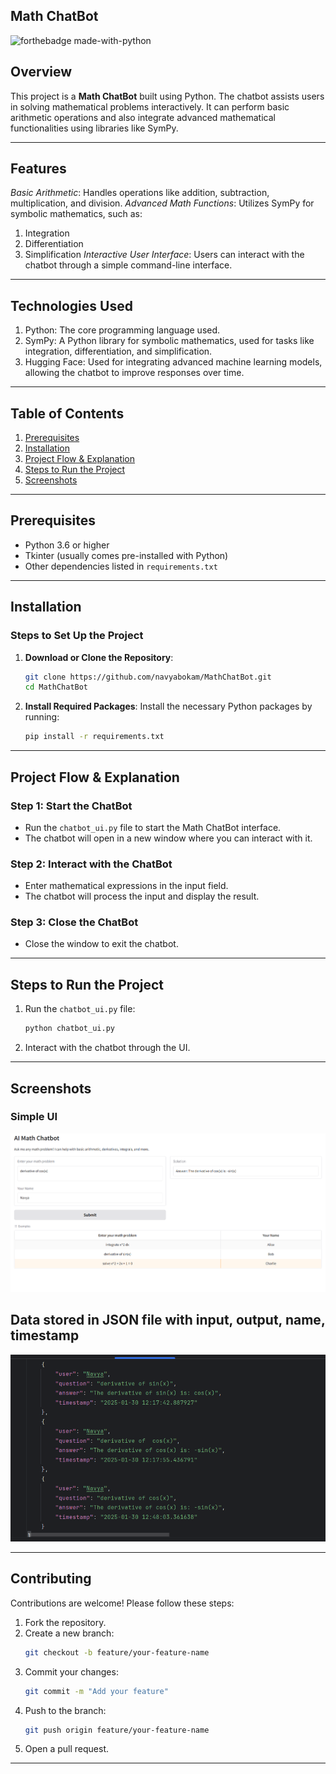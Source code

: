 ## Math ChatBot

![forthebadge made-with-python](https://forthebadge.com/images/badges/made-with-python.svg)

## Overview
This project is a **Math ChatBot** built using Python. The chatbot assists users in solving mathematical problems interactively. It can perform basic arithmetic operations and also integrate advanced mathematical functionalities using libraries like SymPy.

---

## Features
*Basic Arithmetic*: Handles operations like addition, subtraction, multiplication, and division.
*Advanced Math Functions*: Utilizes SymPy for symbolic mathematics, such as:
1. Integration
2. Differentiation
3. Simplification
*Interactive User Interface*: Users can interact with the chatbot through a simple command-line interface.

---
## Technologies Used

1. Python: The core programming language used.
2. SymPy: A Python library for symbolic mathematics, used for tasks like integration, differentiation, and simplification.
3. Hugging Face: Used for integrating advanced machine learning models, allowing the chatbot to improve responses over time.

---

## Table of Contents
1. [Prerequisites](#prerequisites)
2. [Installation](#installation)
3. [Project Flow & Explanation](#project-flow--explanation)
4. [Steps to Run the Project](#steps-to-run-the-project)
5. [Screenshots](#screenshots)

---

## Prerequisites
- Python 3.6 or higher
- Tkinter (usually comes pre-installed with Python)
- Other dependencies listed in `requirements.txt`

---

## Installation

### Steps to Set Up the Project
1. **Download or Clone the Repository**:
   ```bash
   git clone https://github.com/navyabokam/MathChatBot.git
   cd MathChatBot
   ```

2. **Install Required Packages**:
   Install the necessary Python packages by running:
   ```bash
   pip install -r requirements.txt
   ```

---

## Project Flow & Explanation

### Step 1: Start the ChatBot
- Run the `chatbot_ui.py` file to start the Math ChatBot interface.
- The chatbot will open in a new window where you can interact with it.

### Step 2: Interact with the ChatBot
- Enter mathematical expressions in the input field.
- The chatbot will process the input and display the result.

### Step 3: Close the ChatBot
- Close the window to exit the chatbot.

---

## Steps to Run the Project
1. Run the `chatbot_ui.py` file:
   ```bash
   python chatbot_ui.py
   ```
2. Interact with the chatbot through the UI.

---

## Screenshots

### Simple UI
![Simple UI](https://github.com/navyabokam/MathChatBot/blob/83916da74cb0bde1b3db48cc85e5f1c4d731a17a/Screenshot%202025-01-30%20124827.png)

## Data stored in JSON file with input, output, name, timestamp
![Data Stored in file](https://github.com/navyabokam/MathChatBot/blob/fc5e77f095b838ca35c9f5fe056976bccb4f1ffc/json_file_screenshot_Data.png)

---

## Contributing
Contributions are welcome! Please follow these steps:
1. Fork the repository.
2. Create a new branch:
   ```bash
   git checkout -b feature/your-feature-name
   ```
3. Commit your changes:
   ```bash
   git commit -m "Add your feature"
   ```
4. Push to the branch:
   ```bash
   git push origin feature/your-feature-name
   ```
5. Open a pull request.

---


